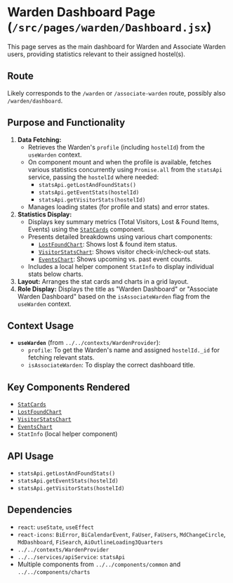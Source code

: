 # Warden Dashboard Page (`/src/pages/warden/Dashboard.jsx`)

This page serves as the main dashboard for Warden and Associate Warden users, providing statistics relevant to their assigned hostel(s).

## Route

Likely corresponds to the `/warden` or `/associate-warden` route, possibly also `/warden/dashboard`.

## Purpose and Functionality

1.  **Data Fetching:**
    - Retrieves the Warden's `profile` (including `hostelId`) from the `useWarden` context.
    - On component mount and when the profile is available, fetches various statistics concurrently using `Promise.all` from the `statsApi` service, passing the `hostelId` where needed:
      - `statsApi.getLostAndFoundStats()`
      - `statsApi.getEventStats(hostelId)`
      - `statsApi.getVisitorStats(hostelId)`
    - Manages loading states (for profile and stats) and error states.
2.  **Statistics Display:**
    - Displays key summary metrics (Total Visitors, Lost & Found Items, Events) using the [`StatCards`](../../components/common/StatCards.md) component.
    - Presents detailed breakdowns using various chart components:
      - [`LostFoundChart`](../../components/charts/LostFoundChart.md): Shows lost & found item status.
      - [`VisitorStatsChart`](../../components/charts/VisitorStatsChart.md): Shows visitor check-in/check-out stats.
      - [`EventsChart`](../../components/charts/EventsChart.md): Shows upcoming vs. past event counts.
    - Includes a local helper component `StatInfo` to display individual stats below charts.
3.  **Layout:** Arranges the stat cards and charts in a grid layout.
4.  **Role Display:** Displays the title as "Warden Dashboard" or "Associate Warden Dashboard" based on the `isAssociateWarden` flag from the `useWarden` context.

## Context Usage

- **`useWarden`** (from `../../contexts/WardenProvider`):
  - `profile`: To get the Warden's name and assigned `hostelId._id` for fetching relevant stats.
  - `isAssociateWarden`: To display the correct dashboard title.

## Key Components Rendered

- [`StatCards`](../../components/common/StatCards.md)
- [`LostFoundChart`](../../components/charts/LostFoundChart.md)
- [`VisitorStatsChart`](../../components/charts/VisitorStatsChart.md)
- [`EventsChart`](../../components/charts/EventsChart.md)
- `StatInfo` (local helper component)

## API Usage

- `statsApi.getLostAndFoundStats()`
- `statsApi.getEventStats(hostelId)`
- `statsApi.getVisitorStats(hostelId)`

## Dependencies

- `react`: `useState`, `useEffect`
- `react-icons`: `BiError`, `BiCalendarEvent`, `FaUser`, `FaUsers`, `MdChangeCircle`, `MdDashboard`, `FiSearch`, `AiOutlineLoading3Quarters`
- `../../contexts/WardenProvider`
- `../../services/apiService`: `statsApi`
- Multiple components from `../../components/common` and `../../components/charts`
